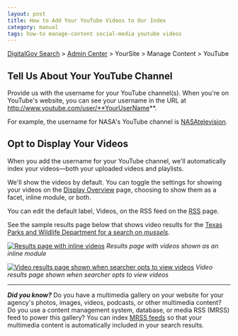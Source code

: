 ```yaml
---
layout: post
title: How to Add Your YouTube Videos to Our Index
category: manual
tags: how-to manage-content social-media youtube videos
---
```

[DigitalGov Search](/index.html) > [Admin Center](https://search.usa.gov/sites/) > YourSite > Manage Content > YouTube

## Tell Us About Your YouTube Channel

Provide us with the username for your YouTube channel(s). When you're on YouTube's website, you can see your username in the URL at http://www.youtube.com/user/**YourUserName**.

For example, the username for NASA's YouTube channel is [NASAtelevision](https://www.youtube.com/user/NASAtelevision).

## Opt to Display Your Videos

When you add the username for your YouTube channel, we'll automatically index your videos&mdash;both your uploaded videos and playlists.

We'll show the videos by default. You can toggle the settings for showing your videos on the [Display Overview](/manual/display-overview.html) page, choosing to show them as a facet, inline module, or both.

You can edit the default label, Videos, on the RSS feed on the [RSS](/manual/rss.html) page.

See the sample results page below that shows video results for the [Texas Parks and Wildlife Department for a search on *mussels*](http://search.tpwd.texas.gov/search?affiliate=tpwd&query=mussels).

[![Results page with inline videos](https://9fddeb862c037f6d2190-f1564c64756a8cfee25b6b19953b1d23.ssl.cf2.rackcdn.com/social-media-video1.png "Results page with inline videos")](http://search.tpwd.texas.gov/search?affiliate=tpwd&query=mussels)
*Results page with videos shown as an inline module*

[![Video results page shown when searcher opts to view videos](https://9fddeb862c037f6d2190-f1564c64756a8cfee25b6b19953b1d23.ssl.cf2.rackcdn.com/social-media-video2.png "Video results page shown when searcher opts to view videos")](http://search.tpwd.texas.gov/search/news?affiliate=tpwd&channel=1900&query=mussels)
*Video results page shown when searcher opts to view videos*

---

***Did you know?*** Do you have a multimedia gallery on your website for your agency's photos, images, videos, podcasts, or other multimedia content? Do you use a content management system, database, or media RSS (MRSS) feed to power this gallery? You can index [MRSS feeds](/manual/rss.html) so that your multimedia content is automatically included in your search results.
